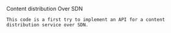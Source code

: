 Content distribution Over SDN 



    This code is a first try to implement an API for a content distribution service over SDN. 
